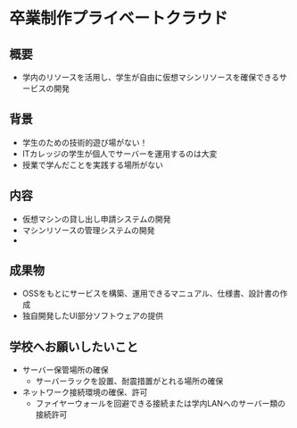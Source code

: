 # 卒業制作プライベートクラウド

## 概要

- 学内のリソースを活用し、学生が自由に仮想マシンリソースを確保できるサービスの開発

## 背景

- 学生のための技術的遊び場がない！
- ITカレッジの学生が個人でサーバーを運用するのは大変
- 授業で学んだことを実践する場所がない

## 内容

- 仮想マシンの貸し出し申請システムの開発
- マシンリソースの管理システムの開発
- 

## 成果物

- OSSをもとにサービスを構築、運用できるマニュアル、仕様書、設計書の作成
- 独自開発したUI部分ソフトウェアの提供

## 学校へお願いしたいこと

- サーバー保管場所の確保
  - サーバーラックを設置、耐震措置がとれる場所の確保
- ネットワーク接続環境の確保、許可
  - ファイヤーウォールを回避できる接続または学内LANへのサーバー類の接続許可